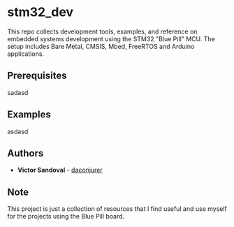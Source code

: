 # stm32_dev
This repo collects development tools, examples, and reference on
embedded systems development using the STM32 "Blue Pill" MCU. The
setup includes Bare Metal, CMSIS, Mbed, FreeRTOS and Arduino
applications.

## Prerequisites

sadasd

## Examples

asdasd

## Authors

* **Victor Sandoval** - [daconjurer](https://github.com/daconjurer)

## Note

This project is just a collection of resources that I find useful and
use myself for the projects using the Blue Pill board.
